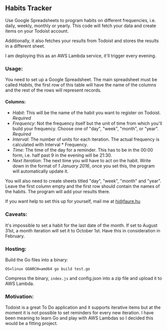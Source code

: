 ## Habits Tracker

Use Google Spreadsheets to program habits on different frequencies, i.e. daily, weekly, monthly or yearly. This code will fetch your data and create items on your Todoist account.

Additionally, it also fetches your results from Todoist and stores the results in a different sheet.

I am deploying this as an AWS Lambda service, it'll trigger every evening.

### Usage:

You need to set up a Google Spreadsheet. The main spreadsheet must be called *Habits*, the first row of this table will have the name of the columns and the rest of the rows will represent records.

#### Columns:

* *Habit*: This will be the name of the habit you want to register on Todoist. *Required*
* *Frequency*: Not the frequency itself but the unit of time from which you'll build your frequency. Choose one of "day", "week", "month", or "year". *Required*
* *Interval*: The number of units for each iteration. The actual frequency is calculated with Interval * Frequency.
* *Time*: The time of the day for a reminder. This has to be in the 00:00 form, i.e. half past 9 in the evening will be 21:30.
* *Next Iteration*: The next time you will have to act on the habit. Write down in the format of *1 January 2016*, once you set this, the program will automatically update it.

You will also need to create sheets titled "day", "week", "month" and "year". Leave the first column empty and the first row should contain the names of the habits. The program will add your results there.

If you want help to set this up for yourself, mail me at hi@faure.hu

### Caveats:

It's impossible to set a habit for the last date of the month. If set to August 31st, a month iteration will set it to October 1st. Have this in consideration in February.

### Hosting:
Build the Go files into a binary:

```
OS=linux GOARCH=amd64 go build test.go
```

Compress the binary, `index.js` and config.json into a zip file and upload it to AWS Lambda.

### Motivation:
Todoist is a great To Do application and it supports iterative items but at the moment it is not possible to set reminders for every new iteration. I have been meaning to learn Go and play with AWS Lambdas so I decided this would be a fitting project.
